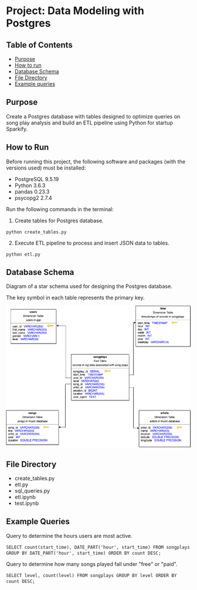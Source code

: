 # Project: Data Modeling with Postgres

## Table of Contents

* [Purpose](#Schema-definition)
* [How to run](#How-to-run)
* [Database Schema](#Database-schema)
* [File Directory](#File-Directory)
* [Example queries](#Example-queries)

## Purpose

Create a Postgres database with tables designed to optimize queries on song play analysis and build an ETL pipeline using Python for startup Sparkify.

## How to Run

Before running this project, the following software and packages (with the versions used) must be installed:

* PostgreSQL 9.5.19
* Python 3.6.3
* pandas 0.23.3
* psycopg2 2.7.4

Run the following commands in the terminal:

1. Create tables for Postgres database.
```
python create_tables.py
```

2. Execute ETL pipeline to process and insert JSON data to tables.
```
python etl.py
```

## Database Schema

Diagram of a star schema used for designing the Postgres database. 

The key symbol in each table represents the primary key.

![schema](postgres.png)

## File Directory

* create_tables.py
* etl.py
* sql_queries.py
* etl.ipynb
* test.ipynb

## Example Queries

Query to determine the hours users are most active. 

```
SELECT count(start_time), DATE_PART('hour', start_time) FROM songplays GROUP BY DATE_PART('hour', start_time) ORDER BY count DESC;
```

Query to determine how many songs played fall under "free" or "paid". 
```
SELECT level, count(level) FROM songplays GROUP BY level ORDER BY count DESC;
```
